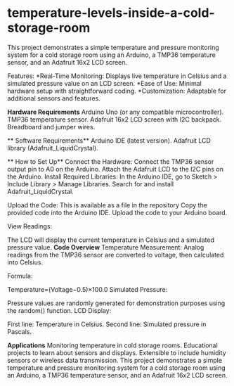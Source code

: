 # temperature-levels-inside-a-cold-storage-room

This project demonstrates a simple temperature and pressure monitoring system for a cold storage room using an Arduino, a TMP36 temperature sensor, and an Adafruit 16x2 LCD screen.


Features:
*Real-Time Monitoring: Displays live temperature in Celsius and a simulated pressure value on an LCD screen.
*Ease of Use: Minimal hardware setup with straightforward coding.
*Customization: Adaptable for additional sensors and features.

**Hardware Requirements**
Arduino Uno (or any compatible microcontroller).
TMP36 temperature sensor.
Adafruit 16x2 LCD screen with I2C backpack.
Breadboard and jumper wires.

** Software Requirements**
Arduino IDE (latest version).
Adafruit LCD library (Adafruit_LiquidCrystal).

** How to Set Up**
Connect the Hardware:
Connect the TMP36 sensor output pin to A0 on the Arduino.
Attach the Adafruit LCD to the I2C pins on the Arduino.
Install Required Libraries:
In the Arduino IDE, go to Sketch > Include Library > Manage Libraries.
Search for and install Adafruit_LiquidCrystal.

Upload the Code:
This is available as a file in the repository
Copy the provided code into the Arduino IDE.
Upload the code to your Arduino board.

View Readings:

The LCD will display the current temperature in Celsius and a simulated pressure value.
**Code Overview**
Temperature Measurement:
Analog readings from the TMP36 sensor are converted to voltage, then calculated into Celsius.

Formula:

Temperature=(Voltage−0.5)×100.0
Simulated Pressure:

Pressure values are randomly generated for demonstration purposes using the random() function.
LCD Display:

First line: Temperature in Celsius.
Second line: Simulated pressure in Pascals.

**Applications**
Monitoring temperature in cold storage rooms.
Educational projects to learn about sensors and displays.
Extensible to include humidity sensors or wireless data transmission. This project demonstrates a simple temperature and pressure monitoring system for a cold storage room using an Arduino, a TMP36 temperature sensor, and an Adafruit 16x2 LCD screen.
